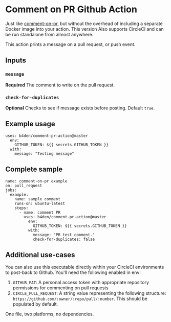 # Comment on PR Github Action

Just like [comment-on-pr](https://github.com/unsplash/comment-on-pr), but without the overhead of including a separate Docker image into your action. This version Also supports CircleCI and can be run standalone from almost anywhere.

This action prints a message on a pull request, or push event.

## Inputs

### `message`

**Required** The comment to write on the pull request.

### `check-for-duplicates`

**Optional** Checks to see if message exists before posting. Default `true`.

## Example usage

```
uses: b4den/comment-pr-action@master
  env:
    GITHUB_TOKEN: ${{ secrets.GITHUB_TOKEN }}
  with:
    message: "Testing message"
```

## Complete sample
```
name: comment-on-pr example
on: pull_request
jobs:
  example:
    name: sample comment
    runs-on: ubuntu-latest
    steps:
      - name: comment PR
        uses: b4den/comment-pr-action@master
          env:
            GITHUB_TOKEN: ${{ secrets.GITHUB_TOKEN }}
          with:
            message: "PR test comment."
            check-for-duplicates: false

```
## Additional use-cases

You can also use this executable directly within your CircleCI environments to post-back to Github. You'll need the following enabled in env:

1. `GITHUB_PAT`: A personal access token with appropriate repository permissions for commenting on pull requests
2. `CIRCLE_PULL_REQUEST`: A string value representing the following structure: `https://github.com/:owner/:repo/pull/:number`. This should be populated by default.


One file, two platforms, no dependencies.
